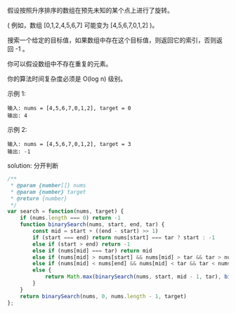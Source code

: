 假设按照升序排序的数组在预先未知的某个点上进行了旋转。

( 例如，数组 [0,1,2,4,5,6,7] 可能变为 [4,5,6,7,0,1,2] )。

搜索一个给定的目标值，如果数组中存在这个目标值，则返回它的索引，否则返回 -1 。

你可以假设数组中不存在重复的元素。

你的算法时间复杂度必须是 O(log n) 级别。

示例 1:

```text
输入: nums = [4,5,6,7,0,1,2], target = 0
输出: 4
```

示例 2:

```text
输入: nums = [4,5,6,7,0,1,2], target = 3
输出: -1
```

solution: 分开判断

```javascript
/**
 * @param {number[]} nums
 * @param {number} target
 * @return {number}
 */
var search = function(nums, target) {
    if (nums.length === 0) return -1
    function binarySearch(nums, start, end, tar) {
        const mid = start + ((end - start) >> 1)
        if (start === end) return nums[start] === tar ? start : -1
        else if (start > end) return -1
        else if (nums[mid] === tar) return mid
        else if (nums[mid] > nums[start] && nums[mid] > tar && tar > nums[start]) return binarySearch(nums, start, mid - 1, tar)
        else if (nums[mid] < nums[end] && nums[mid] < tar && tar < nums[end]) return binarySearch(nums, mid + 1, end, tar)
        else {
            return Math.max(binarySearch(nums, start, mid - 1, tar), binarySearch(nums, mid + 1, end, tar))
        }
    }
    return binarySearch(nums, 0, nums.length - 1, target)
};
```
